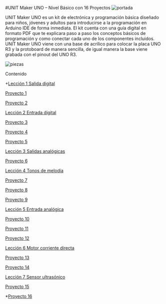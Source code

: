 #UNIT Maker UNO – Nivel Básico con 16 Proyectos
![portada]( https://uelectronics.com/wp-content/uploads/2021/06/AR2671-UNIT-Maker-UNO-V1.jpg )

UNIT Maker UNO es un kit de electrónica y programación básica diseñado para niños, jóvenes y adultos para introducirse a la programación en Arduino IDE de forma inmediata. El kit cuenta con una guía digital en formato PDF que te explicara paso a paso los conceptos básicos de programación y como conectar cada uno de los componentes incluidos. UNIT Maker UNO viene con una base de acrílico para colocar la placa UNO R3 y la protoboard de manera sencilla, de igual manera la base viene grabada con el pinout del UNO R3.

![piezas](https://uelectronics.com/wp-content/uploads/2021/06/AR2671-UNIT-Maker-UNO-.jpg)

Contenido

+[Lección 1 Salida digital](https://github.com/UNIT-Electronics/-UNIT-Maker-UNO-16-Proyectos-/tree/main/Lecci%C3%B3n%201%20Salida%20digital)

[Proyecto 1](https://github.com/UNIT-Electronics/-UNIT-Maker-UNO-16-Proyectos-/tree/main/Lecci%C3%B3n%201%20Salida%20digital)

[Proyecto 2](https://github.com/UNIT-Electronics/-UNIT-Maker-UNO-16-Proyectos-/tree/main/Lecci%C3%B3n%201%20Salida%20digital)

[Lección 2 Entrada digital](https://github.com/UNIT-Electronics/-UNIT-Maker-UNO-16-Proyectos-/tree/main/Lecci%C3%B3n%202%20Entrada%20digital)

[Proyecto 3](https://github.com/UNIT-Electronics/-UNIT-Maker-UNO-16-Proyectos-/tree/main/Lecci%C3%B3n%201%20Salida%20digital)

[Proyecto 4](https://github.com/UNIT-Electronics/-UNIT-Maker-UNO-16-Proyectos-/tree/main/Lecci%C3%B3n%201%20Salida%20digital)

[Proyecto 5](https://github.com/UNIT-Electronics/-UNIT-Maker-UNO-16-Proyectos-/tree/main/Lecci%C3%B3n%201%20Salida%20digital)

[Lección 3 Salidas analógicas](https://github.com/UNIT-Electronics/-UNIT-Maker-UNO-16-Proyectos-/tree/main/Lecci%C3%B3n%203%20Salidas%20anal%C3%B3gicas)

[Proyecto 6](https://github.com/UNIT-Electronics/-UNIT-Maker-UNO-16-Proyectos-/tree/main/Lecci%C3%B3n%201%20Salida%20digital)

[Lección 4 Tonos de melodía](https://github.com/UNIT-Electronics/-UNIT-Maker-UNO-16-Proyectos-/tree/main/Lecci%C3%B3n%204%20Tonos%20de%20melod%C3%ADa)

[Proyecto 7](https://github.com/UNIT-Electronics/-UNIT-Maker-UNO-16-Proyectos-/tree/main/Lecci%C3%B3n%201%20Salida%20digital)

[Proyecto 8](https://github.com/UNIT-Electronics/-UNIT-Maker-UNO-16-Proyectos-/tree/main/Lecci%C3%B3n%201%20Salida%20digital)

[Proyecto 9](https://github.com/UNIT-Electronics/-UNIT-Maker-UNO-16-Proyectos-/tree/main/Lecci%C3%B3n%201%20Salida%20digital)

[Lección 5 Entrada analógica](https://github.com/UNIT-Electronics/-UNIT-Maker-UNO-16-Proyectos-/tree/main/Lecci%C3%B3n%205%20Entrada%20anal%C3%B3gica)

[Proyecto 10](https://github.com/UNIT-Electronics/-UNIT-Maker-UNO-16-Proyectos-/tree/main/Lecci%C3%B3n%201%20Salida%20digital)

[Proyecto 11](https://github.com/UNIT-Electronics/-UNIT-Maker-UNO-16-Proyectos-/tree/main/Lecci%C3%B3n%201%20Salida%20digital)

[Proyecto 12](https://github.com/UNIT-Electronics/-UNIT-Maker-UNO-16-Proyectos-/tree/main/Lecci%C3%B3n%201%20Salida%20digital)

[Lección 6 Motor corriente directa](https://github.com/UNIT-Electronics/-UNIT-Maker-UNO-16-Proyectos-/tree/main/Lecci%C3%B3n%206%20Motor%20corriente%20directa)

[Proyecto 13](https://github.com/UNIT-Electronics/-UNIT-Maker-UNO-16-Proyectos-/tree/main/Lecci%C3%B3n%201%20Salida%20digital)

[Proyecto 14](https://github.com/UNIT-Electronics/-UNIT-Maker-UNO-16-Proyectos-/tree/main/Lecci%C3%B3n%201%20Salida%20digital)

[Lección 7 Sensor ultrasónico](https://github.com/UNIT-Electronics/-UNIT-Maker-UNO-16-Proyectos-/tree/main/Lecci%C3%B3n%207%20Sensor%20ultras%C3%B3nico)

[Proyecto 15](https://github.com/UNIT-Electronics/-UNIT-Maker-UNO-16-Proyectos-/tree/main/Lecci%C3%B3n%201%20Salida%20digital)

*[Proyecto 16](https://github.com/UNIT-Electronics/-UNIT-Maker-UNO-16-Proyectos-/tree/main/Lecci%C3%B3n%201%20Salida%20digital)
